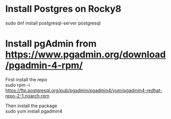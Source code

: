 # Install Postgres on Rocky8  
sudo dnf install postgresql-server postgresql  

# Install pgAdmin from https://www.pgadmin.org/download/pgadmin-4-rpm/  
First install the repo  
sudo rpm -i https://ftp.postgresql.org/pub/pgadmin/pgadmin4/yum/pgadmin4-redhat-repo-2-1.noarch.rpm  

Then install the package  
sudo yum install pgadmin4
